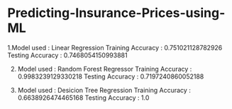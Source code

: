 # Predicting-Insurance-Prices-using-ML

1.Model used : Linear Regression
Training Accuracy : 0.751021128782926
Testing Accuracy : 0.7468054150993881

2. Model used : Random Forest Regressor
Training Accuracy : 0.9983239129330218
Testing Accuracy : 0.7197240860052188

3. Model used : Desicion Tree Regression
Training Accuracy : 0.6638926474465168
Testing Accuracy : 1.0
